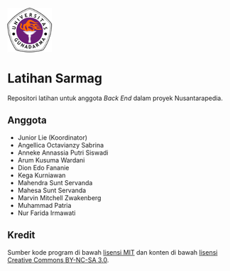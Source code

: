 ![Logo Gunadarma](gunadarma-logo.png)

Latihan Sarmag
==============

Repositori latihan untuk anggota _Back End_ dalam proyek Nusantarapedia.

## Anggota

- Junior Lie (Koordinator)
- Angellica Octavianzy Sabrina
- Anneke Annassia Putri Siswadi
- Arum Kusuma Wardani
- Dion Edo Fananie
- Kega Kurniawan
- Mahendra Sunt Servanda
- Mahesa Sunt Servanda
- Marvin Mitchell Zwakenberg
- Muhammad Patria
- Nur Farida Irmawati

## Kredit

Sumber kode program di bawah [lisensi MIT](http://mit-license.org) dan konten di bawah [lisensi Creative Commons BY-NC-SA 3.0](http://creativecommons.org/licenses/by-nc-sa/3.0).

